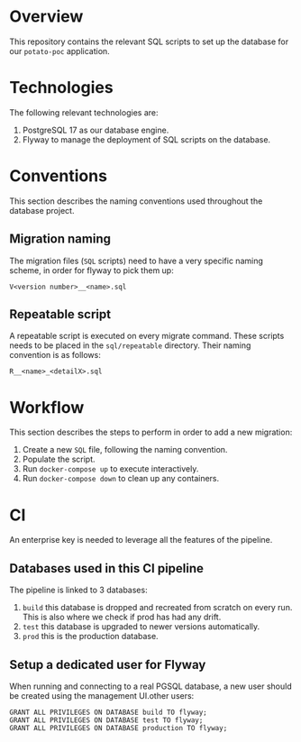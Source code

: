 # Overview
This repository contains the relevant SQL scripts to set up the database for our `potato-poc` application.

# Technologies
The following relevant technologies are:
1. PostgreSQL 17 as our database engine.
2. Flyway to manage the deployment of SQL scripts on the database.

# Conventions
This section describes the naming conventions used throughout the database project.

## Migration naming
The migration files (`SQL` scripts) need to have a very specific naming scheme, in order for flyway to pick them up:
```
V<version number>__<name>.sql
```

## Repeatable script
A repeatable script is executed on every migrate command. These scripts needs to be placed in the `sql/repeatable` directory. Their naming convention is as follows:
```
R__<name>_<detailX>.sql
```

# Workflow
This section describes the steps to perform in order to add a new migration:
1. Create a new `SQL` file, following the naming convention.
2. Populate the script.
3. Run `docker-compose up` to execute interactively.
4. Run `docker-compose down` to clean up any containers.

# CI
An enterprise key is needed to leverage all the features of the pipeline.

## Databases used in this CI pipeline
The pipeline is linked to 3 databases:
1. `build` this database is dropped and recreated from scratch on every run. This is also where we check if prod has had any drift.
2. `test` this database is upgraded to newer versions automatically.
3. `prod` this is the production database. 

## Setup a dedicated user for Flyway
When running and connecting to a real PGSQL database, a new user should be created using the management UI.other users:
```
GRANT ALL PRIVILEGES ON DATABASE build TO flyway;
GRANT ALL PRIVILEGES ON DATABASE test TO flyway;
GRANT ALL PRIVILEGES ON DATABASE production TO flyway;
```